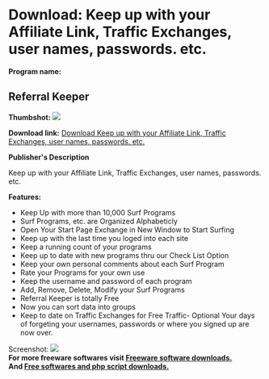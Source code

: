 # Download: Keep up with your Affiliate Link, Traffic Exchanges, user names, passwords. etc.

**Program name:**

## Referral Keeper

  
**Thumbshot:** ![](http://www.freewarefiles.com/screenshot/referral_keeper_md.gif)   
  
**Download link:** [Download Keep up with your Affiliate Link, Traffic Exchanges, user names, passwords. etc.](http://freesoftwares.boysofts.com/Referral-Keeper_program_5397.html)  
  


**Publisher's Description**  
  


Keep up with your Affiliate Link, Traffic Exchanges, user names, passwords. etc. 

**Features:**

  * Keep Up with more than 10,000 Surf Programs 
  * Surf Programs, etc. are Organized Alphabeticly 
  * Open Your Start Page Exchange in New Window to Start Surfing 
  * Keep up with the last time you loged into each site 
  * Keep a running count of your programs 
  * Keep up to date with new programs thru our Check List Option 
  * Keep your own personal comments about each Surf Program 
  * Rate your Programs for your own use 
  * Keep the username and password of each program 
  * Add, Remove, Delete, Modify your Surf Programs 
  * Referral Keeper is totally Free 
  * Now you can sort data into groups 
  * Keep to date on Traffic Exchanges for Free Traffic- Optional 
Your days of forgeting your usernames, passwords or where you signed up are now over. 

  
  
Screenshot: ![](http://www.freewarefiles.com/screenshot/referral_keeper.gif)   
**For more freeware softwares visit [Freeware software downloads.](http://freesoftwares.boysofts.com/)**   
**And [Free softwares and php script downloads.](http://www.boysofts.com/)**
